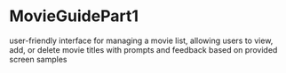 # MovieGuidePart1
user-friendly interface for managing a movie list, allowing users to view, add, or delete movie titles with prompts and feedback based on provided screen samples
